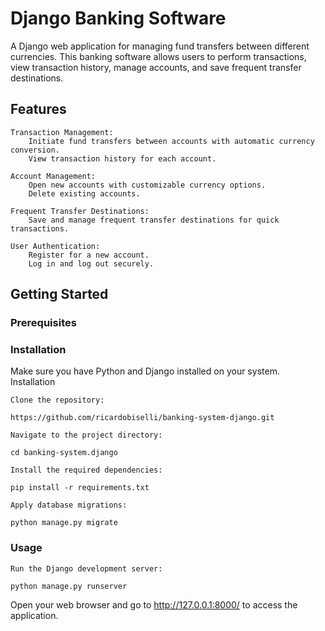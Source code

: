 # Django Banking Software

A Django web application for managing fund transfers between different currencies. This banking software allows users to perform transactions, view transaction history, manage accounts, and save frequent transfer destinations.

## Features

    Transaction Management:
        Initiate fund transfers between accounts with automatic currency conversion.
        View transaction history for each account.

    Account Management:
        Open new accounts with customizable currency options.
        Delete existing accounts.

    Frequent Transfer Destinations:
        Save and manage frequent transfer destinations for quick transactions.

    User Authentication:
        Register for a new account.
        Log in and log out securely.

## Getting Started

### Prerequisites

### Installation

Make sure you have Python and Django installed on your system.
Installation

    Clone the repository:

    https://github.com/ricardobiselli/banking-system-django.git

    Navigate to the project directory:

    cd banking-system.django

    Install the required dependencies:

    pip install -r requirements.txt

    Apply database migrations:

    python manage.py migrate

### Usage

    Run the Django development server:

    python manage.py runserver

Open your web browser and go to http://127.0.0.1:8000/ to access the application.

    
